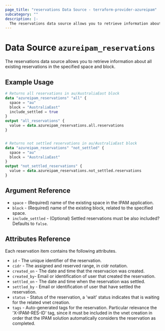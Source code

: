 ```yaml
---
page_title: "reservations Data Source - terraform-provider-azureipam"
subcategory: ""
description: |-
  The reservations data source allows you to retrieve information about all existing reservations in the specific space and block.
---
```


# Data Source `azureipam_reservations`

The reservations data source allows you to retrieve information about all existing reservations in the specified space and block.

## Example Usage

```terraform
# Returns all reservations in au/AustraliaEast block
data "azureipam_reservations" "all" {
  space = "au"
  block = "AustraliaEast"
  include_settled = true
}
output "all_reservations" {
  value = data.azureipam_reservations.all.reservations
}


# Returns not settled reservations in au/AustraliaEast block
data "azureipam_reservations" "not_settled" {
  space = "au"
  block = "AustraliaEast"
}
output "not_settled_reservations" {
  value = data.azureipam_reservations.not_settled.reservations
}
```

## Argument Reference

- `space` - (Required) name of the existing space in the IPAM application.
- `block` - (Required) name of the existing block, related to the specified space.
- `include_settled` - (Optional) Settled reservations must be also included? Defaults to `false`.

## Attributes Reference

Each reservation item contains the following attributes.

- `id` - The unique identifier of the reservation.
- `cidr` - The assigned and reserved range, in cidr notation.
- `created_on` - The date and time that the reservacion was created.
- `created_by`- Email or identification of user that created the reservation.
- `settled_on` - The date and time when the reservation was settled.
- `settled_by` - Email or identification of user that have settled the reservation.
- `status` - Status of the reservation, a 'wait' status indicates that is waiting for the related vnet creation.
- `tags` - Auto-generated tags for the reservation. Particular relevance the 'X-IPAM-RES-ID' tag, since it must be included in the vnet creation in order that the IPAM solution automatically considers the reservation as completed.